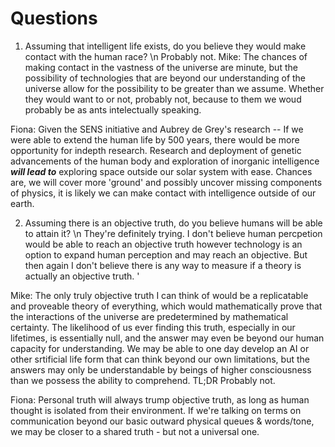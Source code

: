 # Questions

1. Assuming that intelligent life exists, do you believe they would make contact with the human race? 
\n Probably not.
Mike: The chances of making contact in the vastness of the universe are minute, but the possibility of technologies that are beyond our understanding of the universe allow for the possibility to be greater than we assume. Whether they would want to or not, probably not, because to them we woud probably be as ants intelectually speaking. 

Fiona: Given the SENS initiative and Aubrey de Grey's research -- If we were able to extend the human life by 500 years, there would be more opportunity for indepth research. Research and deployment of genetic advancements of the human body and exploration of inorganic intelligence **_will lead to_** exploring space outside our solar system with ease. Chances are, we will cover more 'ground' and possibly uncover missing components of physics, it is likely we can make contact with intelligence outside of our earth. 

2. Assuming there is an objective truth, do you believe humans will be able to attain it? 
\n They're definitely trying. I don't believe human percpetion would be able to reach an objective truth however technology is an option to expand human perception and may reach an objective. But then again I don't believe there is any way to measure if a theory is actually an objective truth. '

Mike: The only truly objective truth I can think of would be a replicatable and proveable theory of everything, which would mathematically prove that the interactions of the universe are predetermined by mathematical certainty. The likelihood of us ever finding this truth, especially in our lifetimes, is essentially null, and the answer may even be beyond our human capacity for understanding. We may be able to one day develop an AI or other srtificial life form that can think beyond our own limitations, but the answers may only be understandable by beings of higher consciousness than we possess the ability to comprehend. TL;DR Probably not.

Fiona: Personal truth will always trump objective truth, as long as human thought is isolated from their environment. If we're talking on terms on communication beyond our basic outward physical queues & words/tone, we may be closer to a shared truth - but not a universal one.  

